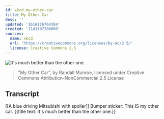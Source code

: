 ```yaml
---
id: xkcd.my-other-car
title: My Other Car
desc: ''
updated: '1616126764384'
created: '1143187200000'
sources:
  name: xkcd
  url: 'https://creativecommons.org/licenses/by-nc/2.5/'
  license: Creative Commons 2.5
---
```

![It's much better than the other one.](https://imgs.xkcd.com/comics/other_car.jpg)
> "My Other Car", by Randall Munroe, licensed under Creative Commons Attribution-NonCommercial 2.5 License

## Transcript
[[A blue driving Mitsubishi with spoiler]]
Bumper sticker: This IS my other car.
{{title text: It's much better than the other one.}}
